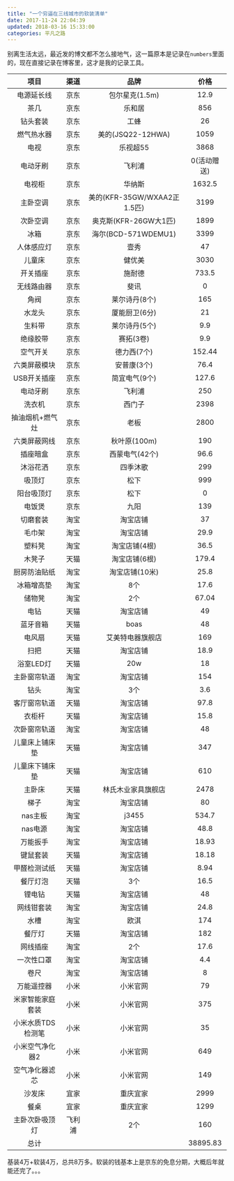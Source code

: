 ```yaml
---
title: "一个穷逼在三线城市的软装清单"
date: 2017-11-24 22:04:39
updated: 2018-03-16 15:33:00
categories: 平凡之路
---
```


别离生活太远，最近发的博文都不怎么接地气，这一篇原本是记录在`numbers`里面的，现在直接记录在博客里，这才是我的记录工具。

|       项目        |  渠道  |            品牌             |    价格     |
| :---------------: | :----: | :-------------------------: | :---------: |
|    电源延长线     |  京东  |       包尔星克(1.5m)        |    12.9     |
|       茶几        |  京东  |           乐和居            |     856     |
|     钻头套装      |  京东  |            工蜂             |     26      |
|    燃气热水器     |  京东  |      美的(JSQ22-12HWA)      |    1059     |
|       电视        |  京东  |          乐视超55           |    3868     |
|     电动牙刷      |  京东  |           飞利浦            | 0(活动赠送) |
|      电视柜       |  京东  |           华纳斯            |   1632.5    |
|     主卧空调      |  京东  | 美的(KFR-35GW/WXAA2正1.5匹) |    3199     |
|     次卧空调      |  京东  |    奥克斯(KFR-26GW大1匹)    |    1899     |
|       冰箱        |  京东  |     海尔(BCD-571WDEMU1)     |    3399     |
|    人体感应灯     |  京东  |            壹秀             |     47      |
|      儿童床       |  京东  |           健优美            |    3030     |
|     开关插座      |  京东  |           施耐德            |    733.5    |
|    无线路由器     |  京东  |            斐讯             |      0      |
|       角阀        |  京东  |        莱尔诗丹(8个)        |     165     |
|      水龙头       |  京东  |        厦能厨卫(6分)        |     21      |
|      生料带       |  京东  |        莱尔诗丹(5个)        |     9.9     |
|     绝缘胶带      |  京东  |          赛拓(3卷)          |     9.9     |
|     空气开关      |  京东  |         德力西(7个)         |   152.44    |
|   六类屏蔽模块    |  京东  |         安普康(3个)         |    76.4     |
|    USB开关插座    |  京东  |        简宜电气(9个)        |    127.6    |
|     电动牙刷      |  京东  |           飞利浦            |     250     |
|      洗衣机       |  京东  |           西门子            |    2398     |
|  抽油烟机+燃气灶  |  京东  |            老板             |    2800     |
|   六类屏蔽网线    |  京东  |        秋叶原(100m)         |     190     |
|     插座暗盒      |  京东  |       西蒙电气(42个)        |    96.6     |
|     沐浴花洒      |  京东  |          四季沐歌           |     299     |
|      吸顶灯       |  京东  |            松下             |     999     |
|    阳台吸顶灯     |  京东  |            松下             |      0      |
|      电饭煲       |  京东  |            九阳             |     139     |
|     切磨套装      |  淘宝  |          淘宝店铺           |     37      |
|      毛巾架       |  淘宝  |          淘宝店铺           |    29.9     |
|      塑料凳       |  淘宝  |        淘宝店铺(4根)        |    36.5     |
|      木凳子       |  天猫  |        淘宝店铺(6根)        |    179.4    |
|   厨房防油贴纸    |  淘宝  |       淘宝店铺(10米)        |    25.8     |
|    冰箱增高垫     |  淘宝  |             8个             |    17.6     |
|      储物凳       |  淘宝  |             2个             |    67.04    |
|       电钻        |  天猫  |          淘宝店铺           |     49      |
|     蓝牙音箱      |  天猫  |            boas             |     48      |
|      电风扇       |  天猫  |      艾美特电器旗舰店       |     169     |
|       扫把        |  天猫  |          淘宝店铺           |    18.9     |
|     浴室LED灯     |  天猫  |             20w             |     18      |
|   主卧窗帘轨道    |  淘宝  |          淘宝店铺           |     154     |
|       钻头        |  淘宝  |             3个             |     3.6     |
|   客厅窗帘轨道    |  天猫  |          淘宝店铺           |    97.8     |
|      衣柜杆       |  天猫  |          淘宝店铺           |    15.8     |
|   次卧窗帘轨道    |  淘宝  |          淘宝店铺           |     48      |
|  儿童床上铺床垫   |  天猫  |          淘宝店铺           |     347     |
|  儿童床下铺床垫   |  天猫  |          淘宝店铺           |     610     |
|      主卧床       |  天猫  |     林氏木业家具旗舰店      |    2478     |
|       梯子        |  淘宝  |          淘宝店铺           |     80      |
|      nas主板      |  淘宝  |            j3455            |    534.7    |
|      nas电源      |  淘宝  |          淘宝店铺           |    48.8     |
|     万能扳手      |  淘宝  |          淘宝店铺           |    18.93    |
|     键鼠套装      |  天猫  |          淘宝店铺           |    18.18    |
|   甲醛检测试纸    |  天猫  |          淘宝店铺           |    8.94     |
|     餐厅灯泡      |  天猫  |             3个             |    16.5     |
|      锂电钻       |  天猫  |          淘宝店铺           |     48      |
|    网线钳套装     |  淘宝  |          淘宝店铺           |    24.8     |
|       水槽        |  淘宝  |            欧淇             |     174     |
|      餐厅灯       |  天猫  |          淘宝店铺           |     182     |
|     网线插座      |  淘宝  |             2个             |    17.6     |
|    一次性口罩     |  淘宝  |          淘宝店铺           |     4.4     |
|       卷尺        |  淘宝  |          淘宝店铺           |      8      |
|    万能遥控器     |  小米  |          小米官网           |     79      |
| 米家智能家庭套装  |  小米  |          小米官网           |     375     |
| 小米水质TDS检测笔 |  小米  |          小米官网           |     35      |
|  小米空气净化器2  |  小米  |          小米官网           |     649     |
|  空气净化器滤芯   |  小米  |          小米官网           |     149     |
|      沙发床       |  宜家  |          重庆宜家           |    2999     |
|       餐桌        |  宜家  |          重庆宜家           |    1299     |
|  主卧次卧吸顶灯   | 飞利浦 |             2个             |     160     |
|       总计        |        |                             |  38895.83   |

基装4万+软装4万，总共8万多。软装的钱基本上是京东的免息分期，大概后年就能还完了。。。

